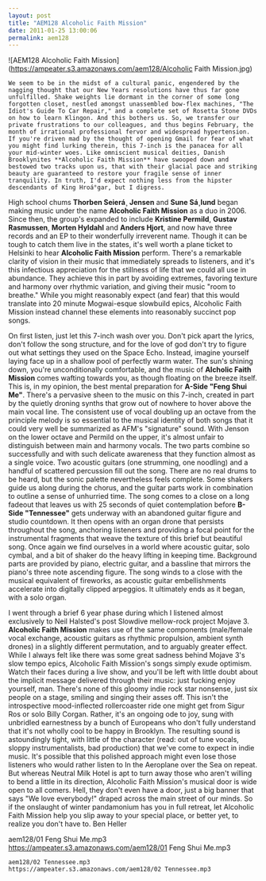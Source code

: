```yaml
---
layout: post
title: "AEM128 Alcoholic Faith Mission"
date: 2011-01-25 13:00:06
permalink: aem128
---
```

![AEM128 Alcoholic Faith Mission](https://ampeater.s3.amazonaws.com/aem128/Alcoholic Faith Mission.jpg)

    We seem to be in the midst of a cultural panic, engendered by the nagging thought that our New Years resolutions have thus far gone unfulfilled. Shake weights lie dormant in the corner of some long forgotten closet, nestled amongst unassembled bow-flex machines, "The Idiot's Guide To Car Repair," and a complete set of Rosetta Stone DVDs on how to learn Klingon. And this bothers us. So, we transfer our private frustrations to our colleagues, and thus begins February, the month of irrational professional fervor and widespread hypertension. If you're driven mad by the thought of opening Gmail for fear of what you might find lurking therein, this 7-inch is the panacea for all your mid-winter woes. Like omniscient musical deities, Danish Brooklynites **Alcoholic Faith Mission** have swooped down and bestowed two tracks upon us, that with their glacial pace and striking beauty are guaranteed to restore your fragile sense of inner tranquility. In truth, I'd expect nothing less from the hipster descendants of King Hroá°gar, but I digress.

High school chums **Thorben Seierá¸ Jensen** and **Sune Sá¸lund** began making music under the name **Alcoholic Faith Mission** as a duo in 2006. Since then, the group's expanded to include **Kristine Permild**, **Gustav Rasmussen**, **Morten Hyldahl** and **Anders Hjort**, and now have three records and an EP to their wonderfully irreverent name. Though it can be tough to catch them live in the states, it's well worth a plane ticket to Helsinki to hear **Alcoholic Faith Mission** perform. There's a remarkable clarity of vision in their music that immediately spreads to listeners, and it's this infectious appreciation for the stillness of life that we could all use in abundance. They achieve this in part by avoiding extremes, favoring texture and harmony over rhythmic variation, and giving their music "room to breathe." While you might reasonably expect (and fear) that this would translate into 20 minute Mogwai-esque slowbuild epics, Alcoholic Faith Mission instead channel these elements into reasonably succinct pop songs.

On first listen, just let this 7-inch wash over you. Don't pick apart the lyrics, don't follow the song structure, and for the love of god don't try to figure out what settings they used on the Space Echo. Instead, imagine yourself laying face up in a shallow pool of perfectly warm water. The sun's shining down, you're unconditionally comfortable, and the music of **Alcholic Faith Mission** comes wafting towards you, as though floating on the breeze itself. This is, in my opinion, the best mental preparation for **A-Side "Feng Shui Me"**. There's a pervasive sheen to the music on this 7-inch, created in part by the quietly droning synths that grow out of nowhere to hover above the main vocal line. The consistent use of vocal doubling up an octave from the principle melody is so essential to the musical identity of both songs that it could very well be summarized as AFM's "signature" sound. With Jenson on the lower octave and Permild on the upper, it's almost unfair to distinguish between main and harmony vocals. The two parts combine so successfully and with such delicate awareness that they function almost as a single voice. Two acoustic guitars (one strumming, one noodling) and a handful of scattered percussion fill out the song. There are no real drums to be heard, but the sonic palette nevertheless feels complete. Some shakers guide us along during the chorus, and the guitar parts work in combination to outline a sense of unhurried time. The song comes to a close on a long fadeout that leaves us with 25 seconds of quiet contemplation before **B-Side "Tennessee"** gets underway with an abandoned guitar figure and studio countdown. It then opens with an organ drone that persists throughout the song, anchoring listeners and providing a focal point for the instrumental fragments that weave the texture of this brief but beautiful song. Once again we find ourselves in a world where acoustic guitar, solo cymbal, and a bit of shaker do the heavy lifting in keeping time. Background parts are provided by piano, electric guitar, and a bassline that mirrors the piano's three note ascending figure. The song winds to a close with the musical equivalent of fireworks, as acoustic guitar embellishments accelerate into digitally clipped arpeggios. It ultimately ends as it began, with a solo organ.

I went through a brief 6 year phase during which I listened almost exclusively to Neil Halsted's post Slowdive mellow-rock project Mojave 3. **Alcoholic Faith Mission** makes use of the same components (male/female vocal exchange, acoustic guitars as rhythmic propulsion, ambient synth drones) in a slightly different permutation, and to arguably greater effect. While I always felt like there was some great sadness behind Mojave 3's slow tempo epics, Alcoholic Faith Mission's songs simply exude optimism. Watch their faces during a live show, and you'll be left with little doubt about the implicit message delivered through their music: just fucking enjoy yourself, man. There's none of this gloomy indie rock star nonsense, just six people on a stage, smiling and singing their asses off. This isn't the introspective mood-inflected rollercoaster ride one might get from Sigur Ros or solo Billy Corgan. Rather, it's an ongoing ode to joy, sung with unbridled earnestness by a bunch of Europeans who don't fully understand that it's not wholly cool to be happy in Brooklyn. The resulting sound is astoundingly tight, with little of the character (read: out of tune vocals, sloppy instrumentalists, bad production) that we've come to expect in indie music. It's possible that this polished approach might even lose those listeners who would rather listen to In the Aeroplane over the Sea on repeat. But whereas Neutral Milk Hotel is apt to turn away those who aren't willing to bend a little in its direction, Alcoholic Faith Mission's musical door is wide open to all comers. Hell, they don't even have a door, just a big banner that says "We love everybody!" draped across the main street of our minds. So if the onslaught of winter pandamonium has you in full retreat, let Alcoholic Faith Mission help you slip away to your special place, or better yet, to realize you don't have to. Ben Heller
  
  aem128/01 Feng Shui Me.mp3
    https://ampeater.s3.amazonaws.com/aem128/01 Feng Shui Me.mp3
    
    aem128/02 Tennessee.mp3
    https://ampeater.s3.amazonaws.com/aem128/02 Tennessee.mp3
    
    